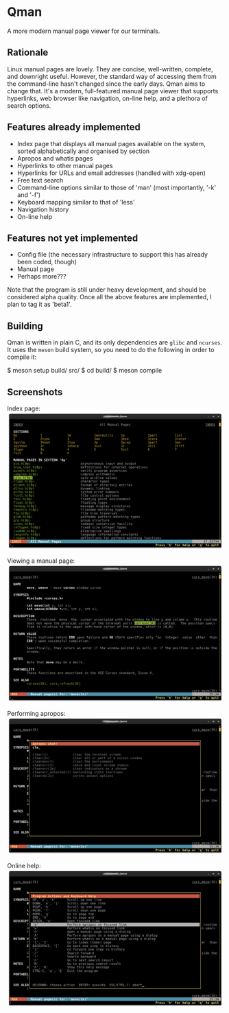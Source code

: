 # Qman
A more modern manual page viewer for our terminals.

## Rationale
Linux manual pages are lovely. They are concise, well-written, complete, and downright useful. However, the standard way of accessing them from the command-line hasn't changed since the early days. Qman aims to change that. It's a modern, full-featured manual page viewer that supports hyperlinks, web browser like navigation, on-line help, and a plethora of search options.

## Features already implemented
- Index page that displays all manual pages available on the system, sorted alphabetically and organised by section
- Apropos and whatis pages
- Hyperlinks to other manual pages
- Hyperlinks for URLs and email addresses (handled with xdg-open)
- Free text search
- Command-line options similar to those of 'man' (most importantly, '-k' and '-f')
- Keyboard mapping similar to that of 'less'
- Navigation history
- On-line help

## Features not yet implemented
- Config file (the necessary infrastructure to support this has already been coded, though)
- Manual page
- Perhaps more???

Note that the program is still under heavy development, and should be considered alpha quality. Once all the above features are implemented, I plan to tag it as 'beta1'.

## Building
Qman is written in plain C, and its only dependencies are `glibc` and `ncurses`. It uses the `meson` build system, so you need to do the following in order to compile it:

  $ meson setup build/ src/
  $ cd build/
  $ meson compile

## Screenshots

Index page:
![Index Page](/screenshots/qman_index.png)

Viewing a manual page:
![Viewing a Manual Page](/screenshots/qman_man.png)

Performing apropos:
![Performing Apropos](/screenshots/qman_apropos.png)

Online help:
![On-line Help](/screenshots/qman_help.png)
